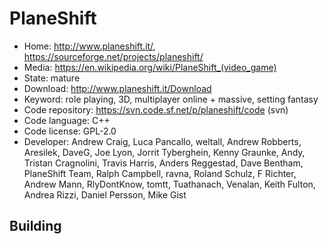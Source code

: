 # PlaneShift

- Home: http://www.planeshift.it/, https://sourceforge.net/projects/planeshift/
- Media: https://en.wikipedia.org/wiki/PlaneShift_(video_game)
- State: mature
- Download: http://www.planeshift.it/Download
- Keyword: role playing, 3D, multiplayer online + massive, setting fantasy
- Code repository: https://svn.code.sf.net/p/planeshift/code (svn)
- Code language: C++
- Code license: GPL-2.0
- Developer: Andrew Craig, Luca Pancallo, weltall, Andrew Robberts, Aresilek, DaveG, Joe Lyon, Jorrit Tyberghein, Kenny Graunke, Andy, Tristan Cragnolini, Travis Harris, Anders Reggestad, Dave Bentham, PlaneShift Team, Ralph Campbell, ravna, Roland Schulz, F Richter, Andrew Mann, RlyDontKnow, tomtt, Tuathanach, Venalan, Keith Fulton, Andrea Rizzi, Daniel Persson, Mike Gist

## Building
